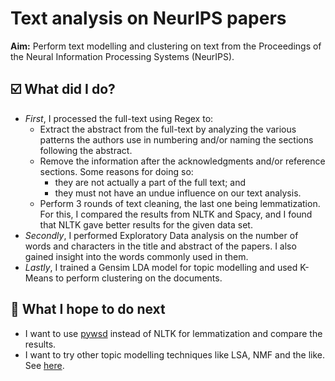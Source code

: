 # Text analysis on NeurIPS papers

**Aim:** Perform text modelling and clustering on text from the Proceedings of the Neural Information Processing Systems (NeurIPS).

## ☑️ What did I do?
- _First_, I processed the full-text using Regex to:
  - Extract the abstract from the full-text by analyzing the various patterns the authors use in numbering and/or naming the sections following the abstract.
  - Remove the information after the acknowledgments and/or reference sections. Some reasons for doing so:
    * they are not actually a part of the full text; and
    * they must not have an undue influence on our text analysis.
  - Perform 3 rounds of text cleaning, the last one being lemmatization. For this, I compared the results from NLTK and Spacy, and I found that NLTK gave better results for the given data set.  
- _Secondly_, I performed Exploratory Data analysis on the number of words and characters in the title and abstract of the papers. I also gained insight into the words commonly used in them.
- _Lastly_, I trained a Gensim LDA model for topic modelling and used K-Means to perform clustering on the documents.

## 🔖 What I hope to do next
- I want to use [pywsd](https://github.com/alvations/pywsd) instead of NLTK for lemmatization and compare the results.
- I want to try other topic modelling techniques like LSA, NMF and the like. See [here](https://iq.opengenus.org/topic-modelling-techniques/).
